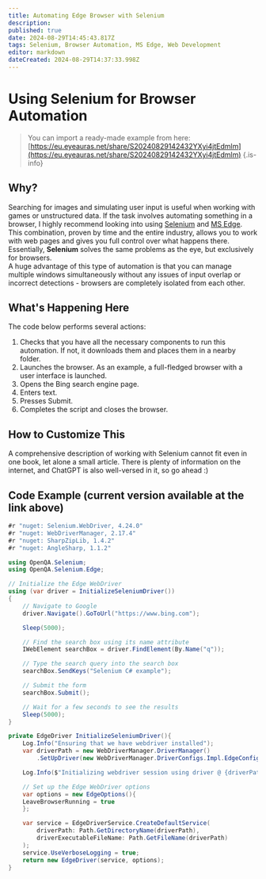 ```yaml
---
title: Automating Edge Browser with Selenium
description: 
published: true
date: 2024-08-29T14:45:43.817Z
tags: Selenium, Browser Automation, MS Edge, Web Development
editor: markdown
dateCreated: 2024-08-29T14:37:33.998Z
---
```

# Using Selenium for Browser Automation
> You can import a ready-made example from here: [https://eu.eyeauras.net/share/S20240829142432YXyi4jtEdmlm](https://eu.eyeauras.net/share/S20240829142432YXyi4jtEdmlm)
{.is-info}

## Why?
Searching for images and simulating user input is useful when working with games or unstructured data. If the task involves automating something in a browser, I highly recommend looking into using [Selenium](https://www.selenium.dev/) and [MS Edge](https://www.microsoft.com/en-us/edge?ep=657&form=MA13FJ&es=40). This combination, proven by time and the entire industry, allows you to work with web pages and gives you full control over what happens there. Essentially, **Selenium** solves the same problems as the eye, but exclusively for browsers.  
A huge advantage of this type of automation is that you can manage multiple windows simultaneously without any issues of input overlap or incorrect detections - browsers are completely isolated from each other.

## What's Happening Here
The code below performs several actions:
1. Checks that you have all the necessary components to run this automation. If not, it downloads them and places them in a nearby folder.
2. Launches the browser. As an example, a full-fledged browser with a user interface is launched.
3. Opens the Bing search engine page.
4. Enters text.
5. Presses Submit.
6. Completes the script and closes the browser.

## How to Customize This
A comprehensive description of working with Selenium cannot fit even in one book, let alone a small article. There is plenty of information on the internet, and ChatGPT is also well-versed in it, so go ahead :)

## Code Example (current version available at the link above)
```csharp
#r "nuget: Selenium.WebDriver, 4.24.0"
#r "nuget: WebDriverManager, 2.17.4"
#r "nuget: SharpZipLib, 1.4.2"
#r "nuget: AngleSharp, 1.1.2"

using OpenQA.Selenium;
using OpenQA.Selenium.Edge;

// Initialize the Edge WebDriver
using (var driver = InitializeSeleniumDriver())
{
    // Navigate to Google
    driver.Navigate().GoToUrl("https://www.bing.com");

    Sleep(5000);

    // Find the search box using its name attribute
    IWebElement searchBox = driver.FindElement(By.Name("q"));

    // Type the search query into the search box
    searchBox.SendKeys("Selenium C# example");

    // Submit the form
    searchBox.Submit();

    // Wait for a few seconds to see the results
    Sleep(5000);
}

private EdgeDriver InitializeSeleniumDriver(){
    Log.Info("Ensuring that we have webdriver installed");
    var driverPath = new WebDriverManager.DriverManager()
        .SetUpDriver(new WebDriverManager.DriverConfigs.Impl.EdgeConfig());

    Log.Info($"Initializing webdriver session using driver @ {driverPath}");

    // Set up the Edge WebDriver options
    var options = new EdgeOptions(){
    LeaveBrowserRunning = true    
    };

    var service = EdgeDriverService.CreateDefaultService(
        driverPath: Path.GetDirectoryName(driverPath),
        driverExecutableFileName: Path.GetFileName(driverPath)
    );
    service.UseVerboseLogging = true;
    return new EdgeDriver(service, options);
}
```
